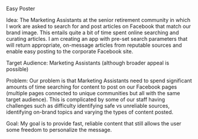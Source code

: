Easy Poster

Idea: The Marketing Assistants at the senior retirement community in which I work are asked to search for and post articles on Facebook that match our brand image.  This entails quite a bit of time spent online searching and curating articles.  I am creating an app with pre-set search parameters that will return appropriate, on-message articles from reputable sources and enable easy posting to the corporate Facebook site.

Target Audience: Marketing Assistants (although broader appeal is possible)

Problem: Our problem is that Marketing Assistants need to spend significant amounts of time searching for content to post on our Facebook pages (multiple pages connected to unique communities but all with the same target audience).  This is complicated by some of our staff having challenges such as difficulty identifying safe vs unreliable sources, identifying on-brand topics and varying the types of content posted.

Goal: My goal is to provide fast, reliable content that still allows the user some freedom to personalize the message.
 


